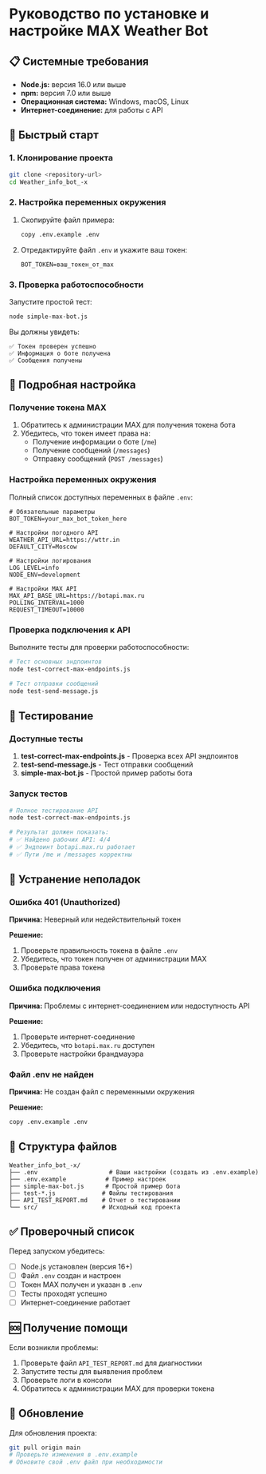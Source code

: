 # Руководство по установке и настройке MAX Weather Bot

## 📋 Системные требования

- **Node.js:** версия 16.0 или выше
- **npm:** версия 7.0 или выше
- **Операционная система:** Windows, macOS, Linux
- **Интернет-соединение:** для работы с API

## 🚀 Быстрый старт

### 1. Клонирование проекта

```bash
git clone <repository-url>
cd Weather_info_bot_-x
```

### 2. Настройка переменных окружения

1. Скопируйте файл примера:
   ```bash
   copy .env.example .env
   ```

2. Отредактируйте файл `.env` и укажите ваш токен:
   ```env
   BOT_TOKEN=ваш_токен_от_max
   ```

### 3. Проверка работоспособности

Запустите простой тест:
```bash
node simple-max-bot.js
```

Вы должны увидеть:
```
✅ Токен проверен успешно
✅ Информация о боте получена
✅ Сообщения получены
```

## 🔧 Подробная настройка

### Получение токена MAX

1. Обратитесь к администрации MAX для получения токена бота
2. Убедитесь, что токен имеет права на:
   - Получение информации о боте (`/me`)
   - Получение сообщений (`/messages`)
   - Отправку сообщений (`POST /messages`)

### Настройка переменных окружения

Полный список доступных переменных в файле `.env`:

```env
# Обязательные параметры
BOT_TOKEN=your_max_bot_token_here

# Настройки погодного API
WEATHER_API_URL=https://wttr.in
DEFAULT_CITY=Moscow

# Настройки логирования
LOG_LEVEL=info
NODE_ENV=development

# Настройки MAX API
MAX_API_BASE_URL=https://botapi.max.ru
POLLING_INTERVAL=1000
REQUEST_TIMEOUT=10000
```

### Проверка подключения к API

Выполните тесты для проверки работоспособности:

```bash
# Тест основных эндпоинтов
node test-correct-max-endpoints.js

# Тест отправки сообщений
node test-send-message.js
```

## 🧪 Тестирование

### Доступные тесты

1. **test-correct-max-endpoints.js** - Проверка всех API эндпоинтов
2. **test-send-message.js** - Тест отправки сообщений
3. **simple-max-bot.js** - Простой пример работы бота

### Запуск тестов

```bash
# Полное тестирование API
node test-correct-max-endpoints.js

# Результат должен показать:
# ✅ Найдено рабочих API: 4/4
# ✅ Эндпоинт botapi.max.ru работает
# ✅ Пути /me и /messages корректны
```

## 🚨 Устранение неполадок

### Ошибка 401 (Unauthorized)

**Причина:** Неверный или недействительный токен

**Решение:**
1. Проверьте правильность токена в файле `.env`
2. Убедитесь, что токен получен от администрации MAX
3. Проверьте права токена

### Ошибка подключения

**Причина:** Проблемы с интернет-соединением или недоступность API

**Решение:**
1. Проверьте интернет-соединение
2. Убедитесь, что `botapi.max.ru` доступен
3. Проверьте настройки брандмауэра

### Файл .env не найден

**Причина:** Не создан файл с переменными окружения

**Решение:**
```bash
copy .env.example .env
```

## 📁 Структура файлов

```
Weather_info_bot_-x/
├── .env                    # Ваши настройки (создать из .env.example)
├── .env.example           # Пример настроек
├── simple-max-bot.js      # Простой пример бота
├── test-*.js             # Файлы тестирования
├── API_TEST_REPORT.md    # Отчет о тестировании
└── src/                  # Исходный код проекта
```

## ✅ Проверочный список

Перед запуском убедитесь:

- [ ] Node.js установлен (версия 16+)
- [ ] Файл `.env` создан и настроен
- [ ] Токен MAX получен и указан в `.env`
- [ ] Тесты проходят успешно
- [ ] Интернет-соединение работает

## 🆘 Получение помощи

Если возникли проблемы:

1. Проверьте файл `API_TEST_REPORT.md` для диагностики
2. Запустите тесты для выявления проблем
3. Проверьте логи в консоли
4. Обратитесь к администрации MAX для проверки токена

## 🔄 Обновление

Для обновления проекта:

```bash
git pull origin main
# Проверьте изменения в .env.example
# Обновите свой .env файл при необходимости
```